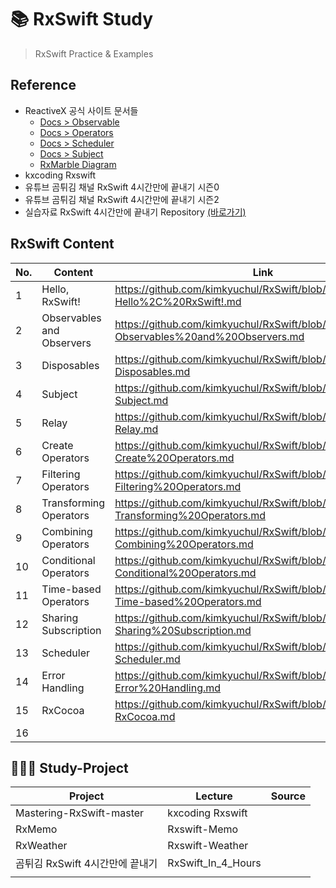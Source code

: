 # 📚 RxSwift Study
> RxSwift Practice & Examples
> 

## Reference
- ReactiveX 공식 사이트 문서들
    - [Docs > Observable](http://reactivex.io/documentation/observable.html)
    - [Docs > Operators](http://reactivex.io/documentation/operators.html)
    - [Docs > Scheduler](http://reactivex.io/documentation/scheduler.html)
    - [Docs > Subject](http://reactivex.io/documentation/subject.html)
    - [RxMarble Diagram](https://rxmarbles.com/)
- kxcoding Rxswift
- 유튜브 곰튀김 채널 RxSwift 4시간만에 끝내기 시즌0
- 유튜브 곰튀김 채널 RxSwift 4시간만에 끝내기 시즌2
- 실습자료 RxSwift 4시간만에 끝내기 Repository [(바로가기)](https://github.com/iamchiwon/RxSwift_In_4_Hours)

## RxSwift Content

| No. | Content | Link |
| --- | --- | --- |
| 1 | Hello, RxSwift! | https://github.com/kimkyuchul/RxSwift/blob/main/Lecture/01-Hello%2C%20RxSwift!.md |
| 2 | Observables and Observers | https://github.com/kimkyuchul/RxSwift/blob/main/Lecture/02-Observables%20and%20Observers.md |
| 3 | Disposables | https://github.com/kimkyuchul/RxSwift/blob/main/Lecture/03-Disposables.md |
| 4 | Subject | https://github.com/kimkyuchul/RxSwift/blob/main/Lecture/04-Subject.md |
| 5 | Relay | https://github.com/kimkyuchul/RxSwift/blob/main/Lecture/05-Relay.md |
| 6 | Create Operators | https://github.com/kimkyuchul/RxSwift/blob/main/Lecture/06-Create%20Operators.md |
| 7 | Filtering Operators | https://github.com/kimkyuchul/RxSwift/blob/main/Lecture/07-Filtering%20Operators.md |
| 8 | Transforming Operators | https://github.com/kimkyuchul/RxSwift/blob/main/Lecture/08-Transforming%20Operators.md |
| 9 | Combining Operators | https://github.com/kimkyuchul/RxSwift/blob/main/Lecture/09-Combining%20Operators.md |
| 10 | Conditional Operators | https://github.com/kimkyuchul/RxSwift/blob/main/Lecture/10-Conditional%20Operators.md |
| 11 | Time-based Operators | https://github.com/kimkyuchul/RxSwift/blob/main/Lecture/11-Time-based%20Operators.md |
| 12 | Sharing Subscription | https://github.com/kimkyuchul/RxSwift/blob/main/Lecture/12-Sharing%20Subscription.md |
| 13 | Scheduler | https://github.com/kimkyuchul/RxSwift/blob/main/Lecture/13-Scheduler.md |
| 14 | Error Handling | https://github.com/kimkyuchul/RxSwift/blob/main/Lecture/14-Error%20Handling.md |
| 15 | RxCocoa | https://github.com/kimkyuchul/RxSwift/blob/main/Lecture/15-RxCocoa.md |
| 16 |  |  |

## 🧑🏻‍🎨 Study-Project 

| Project | Lecture | Source |
| --- | --- | --- |
| Mastering-RxSwift-master | kxcoding Rxswift |  |
| RxMemo | Rxswift-Memo |  |
| RxWeather | Rxswift-Weather |  |
|  곰튀김 RxSwift 4시간만에 끝내기 | RxSwift_In_4_Hours |  |
|  |  |  |
